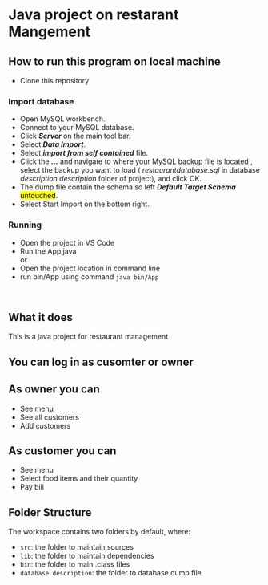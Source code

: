 # Java project on restarant Mangement

## How to run this program on local machine
- Clone this repository <br>

### Import database
- Open MySQL workbench.
- Connect to your MySQL database.
- Click ***Server*** on the main tool bar.
- Select ***Data Import***.
- Select ***import from self contained*** file.
- Click the ***...*** and navigate to where your MySQL backup file is located , select the backup you want to load ( *restaurantdatabase.sql* in database *description description* folder of project), and click OK.
- The dump file contain the schema so left ***Default Target Schema*** <mark>untouched</mark>.
- Select Start Import on the bottom right.

### Running
 - Open the project in VS Code
 - Run the App.java
 <br> or
 - Open the project location in command line
 - run bin/App using command `java bin/App`
 <br>
 
## What it does
This is a java project for restaurant management <br>

## You can log in as cusomter or owner 

## As owner you can
- See menu
- See all customers
- Add customers
## As customer you can
- See menu
- Select food items and their quantity
- Pay bill
 

## Folder Structure

The workspace contains two folders by default, where:

- `src`: the folder to maintain sources
- `lib`: the folder to maintain dependencies
- `bin`: the folder to main .class files
- `database description`: the folder to database dump file


